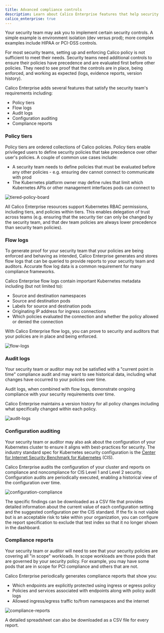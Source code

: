 ```yaml
---
title: Advanced compliance controls
description: Learn about Calico Enterprise features that help security teams provide evidence and proof of compliance. 
calico_enterprise: true
---
```


Your security team may ask you to implement certain security controls. A simple example is environment isolation (dev versus prod); more complex examples include HIPAA or PCI-DSS controls.

For most security teams, setting up and enforcing Calico policy is not sufficient to meet their needs.
Security teams need additional controls to ensure their policies have precedence and are evaluated first before other policies. They need to see proof that the controls are in place, being enforced, and working as expected (logs, evidence reports, version history).

Calico Enterprise adds several features that satisfy the security team's requirements including:

- Policy tiers
- Flow logs
- Audit logs
- Configuration auditing
- Compliance reports

### Policy tiers

Policy tiers are ordered collections of Calico policies. Policy tiers enable privileged users to define security policies that take precedence over other user's policies. A couple of common use cases include:

- A security team needs to define policies that must be evaluated before any other policies - e.g. ensuring dev cannot connect to communicate with prod
- The Kubernetes platform owner may define rules that limit which Kubernetes APIs or other management interfaces pods can connect to

![tiered-policy-board]({{site.baseurl}}/images/tiered-policy-board.png)

All Calico Enterprise resources support Kubernetes RBAC permissions, including tiers, and policies within tiers. This enables delegation of trust across teams (e.g. ensuring that the security tier can only be changed by the security team, and that dev team policies are always lower precedence than security team policies).

### Flow logs

To generate proof for your security team that your policies are being enforced and behaving as intended, Calico Enterprise generates and stores flow logs that can be queried to provide reports to your security team and auditors. Accurate flow log data is a common requirement for many compliance frameworks. 

Calico Enterprise flow logs contain important Kubernetes metadata including (but not limited to):

- Source and destination namespaces
- Source and destination pods
- Labels for source and destination pods
- Originating IP address for ingress connections
- Which policies evaluated the connection and whether the policy allowed or denied the connection

With Calico Enterprise flow logs, you can prove to security and auditors that your policies are in place and being enforced. 

![flow-logs]({{site.baseurl}}/images/flow-logs.png)

### Audit logs

Your security team or auditor may not be satisfied with a "current point in time" compliance audit and may want to see historical data, including what changes have occurred to your policies over time.

Audit logs, when combined with flow logs, demonstrate ongoing compliance with your security requirements over time.

Calico Enterprise maintains a version history for all policy changes including what specifically changed within each policy.

![audit-logs]({{site.baseurl}}/images/audit-logs.png)

### Configuration auditing

Your security team or auditor may also ask about the configuration of your Kubernetes cluster to ensure it aligns with best-practices for security. The industry standard spec for Kubernetes security configuration is the [Center for Internet Security Benchmark for Kubernetes](https://www.cisecurity.org/benchmark/kubernetes/) (CIS).

Calico Enterprise audits the configuration of your cluster and reports on compliance and noncompliance for CIS Level 1 and Level 2 security. Configuration audits are periodically executed, enabling a historical view of the configuration over time. 

![configuration-compliance]({{site.baseurl}}/images/configuration-compliance.png)

The specific findings can be downloaded as a CSV file that provides detailed information about the current value of each configuration setting and the suggested configuration per the CIS standard. If the fix is not viable but is an acceptable risk to take within your organization, you can configure the report specification to exclude that test index so that it no longer shown in the dashboard.

### Compliance reports

Your security team or auditor will need to see that your security policies are covering all "in scope" workloads. In scope workloads are those pods that are governed by your security policy. For example, you may have some pods that are in scope for PCI compliance and others that are not.

Calico Enterprise periodically generates compliance reports that show you:

- Which endpoints are explicitly protected using ingress or egress policy
- Policies and services associated with endpoints along with policy audit logs
- Allowed ingress/egress traffic to/from namespaces and the internet

![compliance-reports]({{site.baseurl}}/images/compliance-reports.png)

A detailed spreadsheet can also be downloaded as a CSV file for every report.
